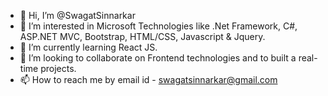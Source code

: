 - 👋 Hi, I’m @SwagatSinnarkar
- 👀 I’m interested in Microsoft Technologies like .Net Framework, C#, ASP.NET MVC, Bootstrap, HTML/CSS, Javascript & Jquery.
- 🌱 I’m currently learning React JS.  
- 💞️ I’m looking to collaborate on Frontend technologies and to built a real-time projects.
- 📫 How to reach me by email id - swagatsinnarkar@gmail.com

<!---
SwagatSinnarkar/SwagatSinnarkar is a ✨ special ✨ repository because its `README.md` (this file) appears on your GitHub profile.
You can click the Preview link to take a look at your changes.
--->

